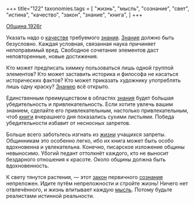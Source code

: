 +++
title="122"
taxonomies.tags = [
 "жизнь",
 "мысль",
 "сознание",
 "свет",
 "истина",
 "качество",
 "закон",
 "знание",
 "книга",
]
+++

[Община 1926г](/agni/1926)

Указать надо о [качестве](/tags/качество) требуемого [знания](/tags/[знание](/tags/знание)). [Знание](/tags/[знание](/tags/знание)) должно быть безусловно. Каждая условная, связанная наука причиняет непоправимый вред. Свободное сочетание элементов даст неповторенные, новые достижения.   

Кто может предписать химику пользоваться лишь одной группой элементов? Кто может заставить историка и философа не касаться исторических фактов? Кто может приказать художнику употреблять лишь одну краску? [Знанию](/tags/[знание](/tags/знание)) всё открыто.   

Единственным преимуществом в областях [знания](/tags/[знание](/tags/знание)) будет бо́льшая убедительность и привлекательность. Если хотите увлечь вашим знанием, сделайте его привлекательным, настолько привлекательным, чтоб [книги](/tags/книга) вчерашнего дня показались сухими листьями. Победа убедительности избавит от несносных запретов.   

Больше всего заботьтесь изгнать из [жизни](/tags/жизнь) учащихся запреты. Общинникам это особенно легко, ибо их книга может быть особо вдохновенна и увлекательна. Конечно, писарское изложение общины невыносимо. Убогий педант оттолкнёт каждого, кто не выносит бездарного отношения к красоте. Около общины должна быть вдохновенность.   

К свету тянутся растения, — этот [закон](/tags/закон) первичного [сознания](/tags/сознание) непреложен. Идите путём непреложности и стройте жизнь! Ничего нет отвлечённого, и жизнь впитывает каждую [мысль](/tags/мысль). Потому будьте реалистами истинной реальности.   


